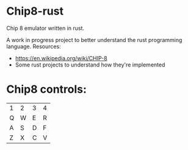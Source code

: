 # Chip8-rust
Chip 8 emulator written in rust.

A work in progress project to better understand the rust programming language.
Resources:
* https://en.wikipedia.org/wiki/CHIP-8
* Some rust projects to understand how they're implemented

# Chip8 controls:
| | | | |
|-|-|-|-|
|1|2|3|4|
|Q|W|E|R|
|A|S|D|F|
|Z|X|C|V|
